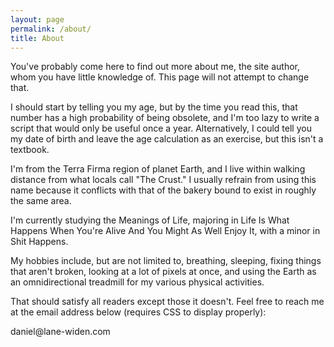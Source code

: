 ```yaml
---
layout: page
permalink: /about/
title: About
---
```


You've probably come here to find out more about me, the site author, whom you have little knowledge of. This page will not attempt to change that.

I should start by telling you my age, but by the time you read this, that number has a high probability of being obsolete, and I'm too lazy to write a script that would only be useful once a year. Alternatively, I could tell you my date of birth and leave the age calculation as an exercise, but this isn't a textbook.

I'm from the Terra Firma region of planet Earth, and I live within walking distance from what locals call "The Crust." I usually refrain from using this name because it conflicts with that of the bakery bound to exist in roughly the same area.

I'm currently studying the Meanings of Life, majoring in Life Is What Happens When You're Alive And You Might As Well Enjoy It, with a minor in Shit Happens.

My hobbies include, but are not limited to, breathing, sleeping, fixing things that aren't broken, looking at a lot of pixels at once, and using the Earth as an omnidirectional treadmill for my various physical activities.

That should satisfy all readers except those it doesn't. Feel free to reach me at the email address below (requires CSS to display properly):

<p style="display:flex;cursor:default;-webkit-user-select:none;-moz-user-select:none;-ms-user-select:none;-o-user-select:none;">
<span style="order:2">@</span>
<span style="order:3">lane-widen.com</span>
<span style="order:1">daniel</span>
</p>